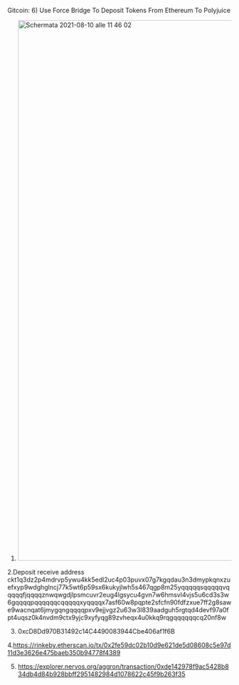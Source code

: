 Gitcoin: 6) Use Force Bridge To Deposit Tokens From Ethereum To Polyjuice
1. <img width="1213" alt="Schermata 2021-08-10 alle 11 46 02" src="https://user-images.githubusercontent.com/88662107/128847007-9fce1fb8-5b9d-4ebd-8685-03ce0dc9d58f.png">

2.Deposit receive address
ckt1q3dz2p4mdrvp5ywu4kk5edl2uc4p03puvx07g7kgqdau3n3dmypkqnxzuefxyp9wdghglncj77k5wt6p59sx6kukyjlwh5s467qgp8m25yqqqqqsqqqqqvqqqqqfjqqqqznwqwgdjlpsmcuvr2eug4lgsycu4gvn7w6hmsvl4vjs5u6cd3s3w6gqqqqpqqqqqqcqqqqqxyqqqqx7asf60w8pqpte2sfcfn90fdfzxue7ff2g8sawe9wacnqat6jmygqngqqqqpxv9ejjvgz2u63w3l839aadguh5rgtqd4devf97a0fpt4uqsz0k4nvdm9ctx9yjc9xyfyqg89zvheqx4u0kkq9rqgqqqqqqcq20nf8w

3. 0xcD8Dd970B31492c14C4490083944Cbe406af1f6B

4.https://rinkeby.etherscan.io/tx/0x2fe59dc02b10d9e621de5d08608c5e97d11d3e3626e475baeb350b94778f4389

5. https://explorer.nervos.org/aggron/transaction/0xde142978f9ac5428b834db4d84b928bbff2951482984d1078622c45f9b263f35
